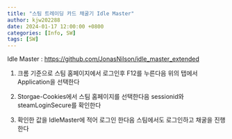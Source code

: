 ```yaml
---
title: "스팀 트레이딩 카드 채굴기 Idle Master"
author: kjw202288
date: 2024-01-17 12:00:00 +0800
categories: [Info, SW]
tags: [SW]
---
```


Idle Master : <https://github.com/JonasNilson/idle_master_extended>

1. 크롬 기준으로 스팀 홈페이지에서 로그인후 F12를 누른다음 위의 탭에서 Application을 선택한다

2. Storgae-Cookies에서 스팀 홈페이지를 선택한다음 sessionid와 steamLoginSecure를 확인한다

3. 확인한 값을 IdleMaster에 적어 로그인 한다음 스팀에서도 로그인하고 채굴을 진행한다